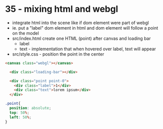 # 35 - mixing html and webgl

- integrate html into the scene like if dom element were part of webgl
- ie. put a "label" dom element in html and dom element will follow a point on the model
- src/index.html create one HTML (point) after canvas and loading bar
  - label 
  - text - implementation that when hovered over label, text will appear
- src/style.css - position the point in the center

```html
<canvas class="webgl"></canvas>

  <div class="loading-bar"></div>

  <div class="point point-0">
    <div class="label">1</div>
    <div class="text">lorem ipsum</div>
  </div>
```

```css
.point{
  position: absolute;
  top: 50%;
  left: 50%;
}
```